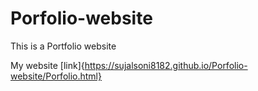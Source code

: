 # Porfolio-website
This is a Portfolio website

My website [link]{https://sujalsoni8182.github.io/Porfolio-website/Porfolio.html}
